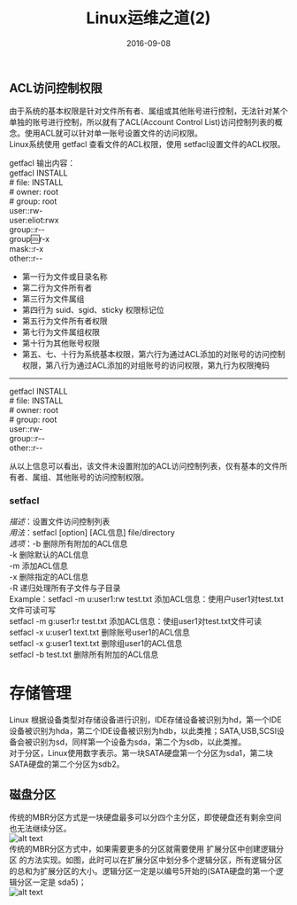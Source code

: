 ﻿---
layout: post
title: "Linux运维之道(2)"
desc: "Linux运维之道(2)"
date: 2016-09-08
keywords: [Linux,Opertion]
tags: [Linux,Opertion]
categories: [Linux]
---

## ACL访问控制权限

由于系统的基本权限是针对文件所有者、属组或其他账号进行控制，无法针对某个单独的账号进行控制，所以就有了ACL(Account Control List)访问控制列表的概念。使用ACL就可以针对单一账号设置文件的访问权限。  
Linux系统使用 getfacl 查看文件的ACL权限，使用 setfacl设置文件的ACL权限。  

getfacl 输出内容：  
getfacl INSTALL  
\# file: INSTALL  
\# owner: root  
\# group: root  
user::rw-  
user:eliot:rwx  
group::r--  
group:cool:r-x  
mask::r-x  
other::r--  

* 第一行为文件或目录名称  
* 第二行为文件所有者  
* 第三行为文件属组  
* 第四行为 suid、sgid、sticky 权限标记位  
* 第五行为文件所有者权限  
* 第七行为文件属组权限  
* 第十行为其他账号权限  
* 第五、七、十行为系统基本权限，第六行为通过ACL添加的对账号的访问控制权限，第八行为通过ACL添加的对组账号的访问权限，第九行为权限掩码  

---

getfacl INSTALL  
\# file: INSTALL  
\# owner: root  
\# group: root  
user::rw-  
group::r--  
other::r--  

从以上信息可以看出，该文件未设置附加的ACL访问控制列表，仅有基本的文件所有者、属组、其他账号的访问控制权限。  

### setfacl

*描述*：设置文件访问控制列表  
*用法*：setfacl [option] [ACL信息] file/directory  
*选项*：-b 删除所有附加的ACL信息  
        -k 删除默认的ACL信息  
        -m 添加ACL信息  
        -x 删除指定的ACL信息  
        -R 递归处理所有子文件与子目录  
Example：setfacl -m u:user1:rw test.txt  添加ACL信息：使用户user1对test.txt文件可读可写  
         setfacl -m g:user1:r test.txt  添加ACL信息：使组user1对test.txt文件可读  
         setfacl -x u:user1 text.txt  删除账号user1的ACL信息  
         setfacl -x g:user1 text.txt  删除组user1的ACL信息  
         setfacl -b test.txt  删除所有附加的ACL信息  
         
# 存储管理

Linux 根据设备类型对存储设备进行识别，IDE存储设备被识别为hd，第一个IDE设备被识别为hda，第二个IDE设备被识别为hdb，以此类推；SATA,USB,SCSI设备会被识别为sd，同样第一个设备为sda，第二个为sdb，以此类推。  
对于分区，Linux使用数字表示。第一块SATA硬盘第一个分区为sda1，第二块SATA硬盘的第二个分区为sdb2。  

## 磁盘分区

传统的MBR分区方式是一块硬盘最多可以分四个主分区，即使硬盘还有剩余空间也无法继续分区。  
![alt text](/../static/img/blog/0.png)  
传统的MBR分区方式中，如果需要更多的分区就需要使用 扩展分区中创建逻辑分区 的方法实现。如图，此时可以在扩展分区中划分多个逻辑分区，所有逻辑分区的总和为扩展分区的大小。逻辑分区一定是以编号5开始的(SATA硬盘的第一个逻辑分区一定是 sda5)；  
![alt text](/../static/img/blog/1.png)  
